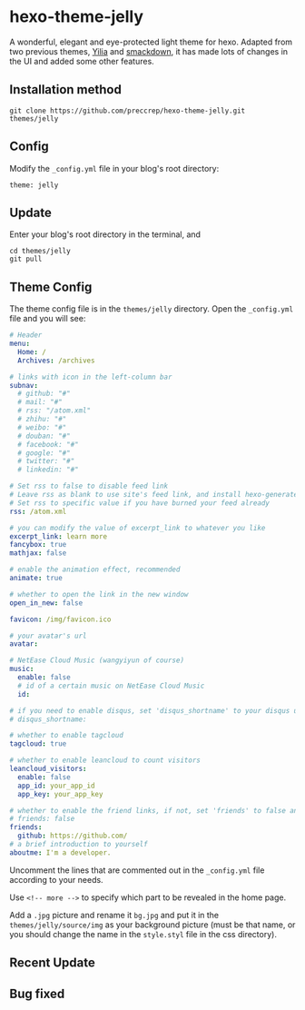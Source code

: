# hexo-theme-jelly

 A wonderful, elegant and eye-protected light theme for hexo. Adapted from two previous themes, [Yilia](https://github.com/litten/hexo-theme-yilia) and [smackdown](https://github.com/smackgg/hexo-theme-smackdown), it has made lots of changes in the UI and added some other features.

 ## Installation method

 ```
 git clone https://github.com/preccrep/hexo-theme-jelly.git themes/jelly
 ```

## Config

Modify the `_config.yml` file in your blog's root directory:

```
theme: jelly
```

## Update

Enter your blog's root directory in the terminal, and

```
cd themes/jelly
git pull
```

## Theme Config

The theme config file is in the `themes/jelly` directory. Open the `_config.yml` file and you will see:

```yaml
# Header
menu:
  Home: /
  Archives: /archives

# links with icon in the left-column bar
subnav:
  # github: "#"
  # mail: "#"
  # rss: "/atom.xml"
  # zhihu: "#"
  # weibo: "#"
  # douban: "#"
  # facebook: "#"
  # google: "#"
  # twitter: "#"
  # linkedin: "#"

# Set rss to false to disable feed link
# Leave rss as blank to use site's feed link, and install hexo-generate-feed
# Set rss to specific value if you have burned your feed already
rss: /atom.xml

# you can modify the value of excerpt_link to whatever you like
excerpt_link: learn more
fancybox: true
mathjax: false

# enable the animation effect, recommended
animate: true

# whether to open the link in the new window
open_in_new: false

favicon: /img/favicon.ico

# your avatar's url
avatar: 

# NetEase Cloud Music (wangyiyun of course)
music:
  enable: false
  # id of a certain music on NetEase Cloud Music
  id: 

# if you need to enable disqus, set 'disqus_shortname' to your disqus username
# disqus_shortname:

# whether to enable tagcloud
tagcloud: true

# whether to enable leancloud to count visitors
leancloud_visitors:
  enable: false
  app_id: your_app_id
  app_key: your_app_key

# whether to enable the friend links, if not, set 'friends' to false and do not add any link
# friends: false
friends:
  github: https://github.com/
# a brief introduction to yourself
aboutme: I'm a developer.

```

Uncomment the lines that are commented out in the `_config.yml` file according to your needs.

Use `<!-- more -->` to specify which part to be revealed in the home page.

Add a `.jpg` picture and rename it `bg.jpg` and put it in the `themes/jelly/source/img` as your background picture (must be that name, or you should change the name in the `style.styl` file in the css directory).

## Recent Update



## Bug fixed





